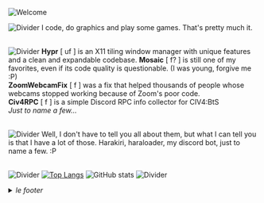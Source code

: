 ![Welcome](https://vaxerski.xyz/github/TopGif.gif)

![Divider](https://vaxerski.xyz/github/aboutme2.gif)
I code, do graphics and play some games. That's pretty much it.<br/><br/>

![Divider](https://vaxerski.xyz/github/repos1.gif)
**Hypr** [ uf ] is an X11 tiling window manager with unique features and a clean and expandable codebase.
**Mosaic** [ f? ] is still one of my favorites, even if its code quality is questionable. (I was young, forgive me :P)<br/>
**ZoomWebcamFix** [ f ] was a fix that helped thousands of people whose webcams stopped working because of Zoom's poor code.<br/>
**Civ4RPC** [ f ] is a simple Discord RPC info collector for CIV4:BtS<br/>
*Just to name a few...*<br/><br/>

![Divider](https://vaxerski.xyz/github/repos2.gif)
Well, I don't have to tell you all about them, but what I can tell you is that I have a lot of those.
Harakiri, haraloader, my discord bot, just to name a few. :P<br/><br/>

![Divider](https://vaxerski.xyz/github/stats1.gif)
[![Top Langs](https://github-readme-stats.vercel.app/api/top-langs/?username=vaxerski&layout=compact&theme=synthwave)](https://github.com/anuraghazra/github-readme-stats)
![GitHub stats](https://github-readme-stats.vercel.app/api?username=vaxerski&show_icons=true&theme=synthwave)
![Divider](https://vaxerski.xyz/github/divider.png)

<details>
  <summary><i>le footer</i></summary>
  
   *Discord* > vaxry#0110 <br/>
   *Github* > well <br/>
   *Mail* > vaxerskiofficial@gmail.com <br/>
   *Site* > https://vaxerski.xyz <br/><br/>
  
   *All graphics on this profile are made by me.*
</details>
